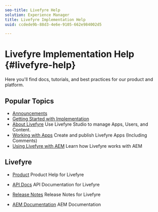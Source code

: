 ```yaml
---
seo-title: Livefyre Help
solution: Experience Manager
title: Livefyre Implementation Help
uuid: ccdede9b-88d3-4e6e-9105-662e984002d5

---
```


# Livefyre Implementation Help {#livefyre-help}

Here you'll find docs, tutorials, and best practices for our product and platform.

<!-- Hannah, please edit this links for the implementation guide. Make it clearer that there are 2 guides. -->

## Popular Topics

* [Announcements](c-anouncements.md#c_anouncements)
* [Getting Started with Implementation](/help/implementation/c-getting-started/c-getting-started.md)
* [About Livefyre](c-product.md#c_product)
  Use Livefyre Studio to manage Apps, Users, and Content.  
* [Working with Apps](c-about-apps/c-about-apps.md#c_about_apps)
  Create and publish Livefyre Apps (Including Comments)
* [Using Livefyre with AEM](https://helpx.adobe.com/experience-manager/6-3/sites/administering/using/livefyre.html)
  Learn how Livefyre works with AEM

## Livefyre

* [Product](c-product.md#c_product)
  Product Help for Livefyre
    
* [API Docs](https://api.livefyre.com)
  API Documentation for Livefyre
    
* [Release Notes](c-rn/c-rn.md#c_rn)
  Release Notes for Livefyre
    
* [AEM Documentation](https://docs.adobe.com/content/docs/en/aem/6-3.html)
  AEM Documentation
